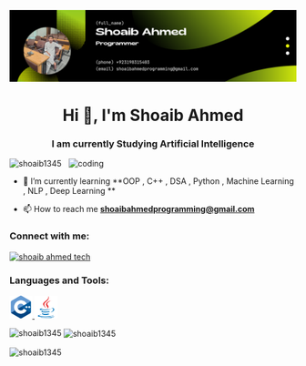 ![logo](https://github.com/Shoaib1345/Shoaib1345/blob/main/Black%20Yellow%20Modern%20Programmer%20LinkedIn%20Banner.png)
 <h1 align="center">Hi 👋, I'm Shoaib Ahmed</h1>
<h3 align="center">I am currently Studying Artificial Intelligence</h3>

<img  align="right" alt="coding" width="400" src="https://user-images.githubusercontent.com/55389276/140866485-8fb1c876-9a8f-4d6a-98dc-08c4981eaf70.gif">

<p align="left"> <img src="https://komarev.com/ghpvc/?username=shoaib1345&label=Profile%20views&color=0e75b6&style=flat" alt="shoaib1345" /> </p>

- 🌱 I’m currently learning **OOP , C++ , DSA , Python , Machine Learning , NLP , Deep Learning **

- 📫 How to reach me **shoaibahmedprogramming@gmail.com**

<h3 align="left">Connect with me:</h3>
<p align="left">
<a href="https://linkedin.com/in/shoaib ahmed tech" target="blank"><img align="center" src="https://raw.githubusercontent.com/rahuldkjain/github-profile-readme-generator/master/src/images/icons/Social/linked-in-alt.svg" alt="shoaib ahmed tech" height="30" width="40" /></a>
</p>

<h3 align="left">Languages and Tools:</h3>
<p align="left"> <a href="https://www.w3schools.com/cpp/" target="_blank" rel="noreferrer"> <img src="https://raw.githubusercontent.com/devicons/devicon/master/icons/cplusplus/cplusplus-original.svg" alt="cplusplus" width="40" height="40"/> </a> <a href="https://www.java.com" target="_blank" rel="noreferrer"> <img src="https://raw.githubusercontent.com/devicons/devicon/master/icons/java/java-original.svg" alt="java" width="40" height="40"/> </a> </p>

<p><img align="left" src="https://github-readme-stats.vercel.app/api/top-langs?username=shoaib1345&show_icons=true&locale=en&layout=compact" alt="shoaib1345" /></p>

<p>&nbsp;<img align="center" src="https://github-readme-stats.vercel.app/api?username=shoaib1345&show_icons=true&locale=en" alt="shoaib1345" /></p>

<p><img align="center" src="https://github-readme-streak-stats.herokuapp.com/?user=shoaib1345&" alt="shoaib1345" /></p>
